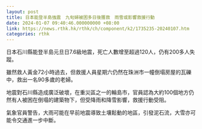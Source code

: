 ```yaml
---
layout: post
title: 日本能登半島強震　九旬婦被困多日後獲救　雨雪或影響救援行動
date: 2024-01-07 09:40:46.000000000 +08:00
link: https://news.rthk.hk/rthk/ch/component/k2/1735235-20240107.htm
categories: rthk
---
```


日本石川縣能登半島元旦日7.6級地震，死亡人數增至超過120人，仍有200多人失蹤。

雖然救人黃金72小時過去，但救援人員星期六仍然在珠洲市一幢倒塌房屋的瓦礫中，救出一名90多歲的老婦。

地震對石川縣造成廣泛破壞，在重災區之一的輪島市，官員認為大約100個地方仍然有人被困在倒塌的建築物下，但受降雨和降雪影響，救援行動受阻。

氣象官員警告，大雨可能在早前地震導致土壤鬆動的地區，引發泥石流，大雪亦可能令交通進一步中斷。
